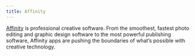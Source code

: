 ```yaml
---
title: Affinity
---
```


[Affinity](https://affinity.serif.com/en-us/) is professional creative software. From the smoothest, fastest photo editing and graphic design software to the most powerful publishing software, Affinity apps are pushing the boundaries of what’s possible with creative technology.